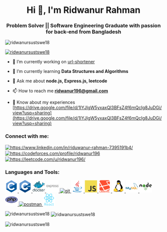 <h1 align="center">Hi 👋, I'm Ridwanur Rahman</h1>
<h3 align="center">Problem Solver || Software Engineering Graduate with passion for back-end from Bangladesh</h3>

<p align="left"> <img src="https://komarev.com/ghpvc/?username=ridwanursustswe18&label=Profile%20views&color=0e75b6&style=flat" alt="ridwanursustswe18" /> </p>

<p align="left"> <a href="https://github.com/ryo-ma/github-profile-trophy"><img src="https://github-profile-trophy.vercel.app/?username=ridwanursustswe18" alt="ridwanursustswe18" /></a> </p>

- 🔭 I’m currently working on [url-shortener](https://github.com/Ridwanursustswe18/coding_challanges_url_shortener)

- 🌱 I’m currently learning **Data Structures and Algorithms**

- 💬 Ask me about **node.js, Express.js, leetcode**

- 📫 How to reach me **ridwanur196@gmail.com**

- 📄 Know about my experiences [https://drive.google.com/file/d/1IYJlgW5yxaxQl3BFsZ4f6mQcIg8JuDGi/view?usp=sharing](https://drive.google.com/file/d/1IYJlgW5yxaxQl3BFsZ4f6mQcIg8JuDGi/view?usp=sharing)

<h3 align="left">Connect with me:</h3>
<p align="left">
<a href="https://linkedin.com/in/https://www.linkedin.com/in/riduwanur-rahman-7395191b4/" target="blank"><img align="center" src="https://raw.githubusercontent.com/rahuldkjain/github-profile-readme-generator/master/src/images/icons/Social/linked-in-alt.svg" alt="https://www.linkedin.com/in/riduwanur-rahman-7395191b4/" height="30" width="40" /></a>
<a href="https://codeforces.com/profile/https://codeforces.com/profile/ridwanur196" target="blank"><img align="center" src="https://raw.githubusercontent.com/rahuldkjain/github-profile-readme-generator/master/src/images/icons/Social/codeforces.svg" alt="https://codeforces.com/profile/ridwanur196" height="30" width="40" /></a>
<a href="https://www.leetcode.com/https://leetcode.com/u/ridwanur196/" target="blank"><img align="center" src="https://raw.githubusercontent.com/rahuldkjain/github-profile-readme-generator/master/src/images/icons/Social/leet-code.svg" alt="https://leetcode.com/u/ridwanur196/" height="30" width="40" /></a>
</p>

<h3 align="left">Languages and Tools:</h3>
<p align="left"> <a href="https://www.cprogramming.com/" target="_blank" rel="noreferrer"> <img src="https://raw.githubusercontent.com/devicons/devicon/master/icons/c/c-original.svg" alt="c" width="40" height="40"/> </a> <a href="https://www.w3schools.com/cpp/" target="_blank" rel="noreferrer"> <img src="https://raw.githubusercontent.com/devicons/devicon/master/icons/cplusplus/cplusplus-original.svg" alt="cplusplus" width="40" height="40"/> </a> <a href="https://www.docker.com/" target="_blank" rel="noreferrer"> <img src="https://raw.githubusercontent.com/devicons/devicon/master/icons/docker/docker-original-wordmark.svg" alt="docker" width="40" height="40"/> </a> <a href="https://expressjs.com" target="_blank" rel="noreferrer"> <img src="https://raw.githubusercontent.com/devicons/devicon/master/icons/express/express-original-wordmark.svg" alt="express" width="40" height="40"/> </a> <a href="https://git-scm.com/" target="_blank" rel="noreferrer"> <img src="https://www.vectorlogo.zone/logos/git-scm/git-scm-icon.svg" alt="git" width="40" height="40"/> </a> <a href="https://www.java.com" target="_blank" rel="noreferrer"> <img src="https://raw.githubusercontent.com/devicons/devicon/master/icons/java/java-original.svg" alt="java" width="40" height="40"/> </a> <a href="https://developer.mozilla.org/en-US/docs/Web/JavaScript" target="_blank" rel="noreferrer"> <img src="https://raw.githubusercontent.com/devicons/devicon/master/icons/javascript/javascript-original.svg" alt="javascript" width="40" height="40"/> </a> <a href="https://laravel.com/" target="_blank" rel="noreferrer"> <img src="https://raw.githubusercontent.com/devicons/devicon/master/icons/laravel/laravel-plain-wordmark.svg" alt="laravel" width="40" height="40"/> </a> <a href="https://www.linux.org/" target="_blank" rel="noreferrer"> <img src="https://raw.githubusercontent.com/devicons/devicon/master/icons/linux/linux-original.svg" alt="linux" width="40" height="40"/> </a> <a href="https://www.mysql.com/" target="_blank" rel="noreferrer"> <img src="https://raw.githubusercontent.com/devicons/devicon/master/icons/mysql/mysql-original-wordmark.svg" alt="mysql" width="40" height="40"/> </a> <a href="https://nodejs.org" target="_blank" rel="noreferrer"> <img src="https://raw.githubusercontent.com/devicons/devicon/master/icons/nodejs/nodejs-original-wordmark.svg" alt="nodejs" width="40" height="40"/> </a> <a href="https://www.php.net" target="_blank" rel="noreferrer"> <img src="https://raw.githubusercontent.com/devicons/devicon/master/icons/php/php-original.svg" alt="php" width="40" height="40"/> </a> <a href="https://postman.com" target="_blank" rel="noreferrer"> <img src="https://www.vectorlogo.zone/logos/getpostman/getpostman-icon.svg" alt="postman" width="40" height="40"/> </a> <a href="https://reactjs.org/" target="_blank" rel="noreferrer"> <img src="https://raw.githubusercontent.com/devicons/devicon/master/icons/react/react-original-wordmark.svg" alt="react" width="40" height="40"/> </a> </p>

<p><img align="left" src="https://github-readme-stats.vercel.app/api/top-langs?username=ridwanursustswe18&show_icons=true&locale=en&layout=compact" alt="ridwanursustswe18" /></p>

<p>&nbsp;<img align="center" src="https://github-readme-stats.vercel.app/api?username=ridwanursustswe18&show_icons=true&locale=en" alt="ridwanursustswe18" /></p>

<p><img align="center" src="https://github-readme-streak-stats.herokuapp.com/?user=ridwanursustswe18&" alt="ridwanursustswe18" /></p>
